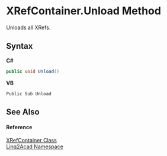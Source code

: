 # XRefContainer.Unload Method 
 

Unloads all XRefs.

## Syntax

**C#**<br />
``` C#
public void Unload()
```

**VB**<br />
``` VB
Public Sub Unload
```


## See Also


#### Reference
<a href="T_Linq2Acad_XRefContainer.md">XRefContainer Class</a><br /><a href="N_Linq2Acad.md">Linq2Acad Namespace</a><br />
